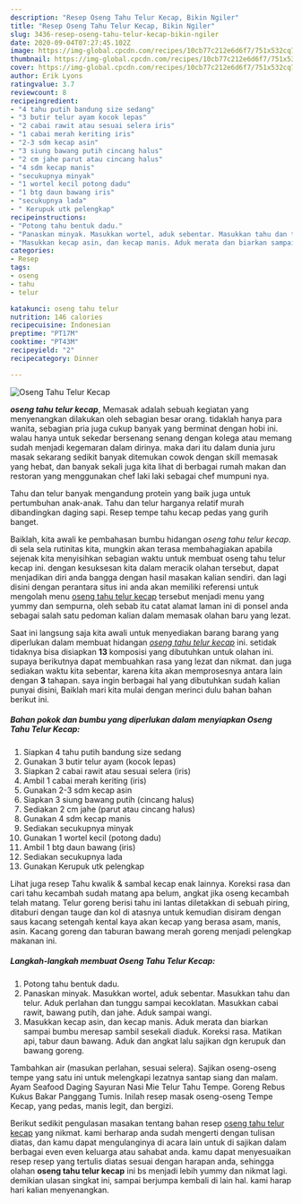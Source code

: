```yaml
---
description: "Resep Oseng Tahu Telur Kecap, Bikin Ngiler"
title: "Resep Oseng Tahu Telur Kecap, Bikin Ngiler"
slug: 3436-resep-oseng-tahu-telur-kecap-bikin-ngiler
date: 2020-09-04T07:27:45.102Z
image: https://img-global.cpcdn.com/recipes/10cb77c212e6d6f7/751x532cq70/oseng-tahu-telur-kecap-foto-resep-utama.jpg
thumbnail: https://img-global.cpcdn.com/recipes/10cb77c212e6d6f7/751x532cq70/oseng-tahu-telur-kecap-foto-resep-utama.jpg
cover: https://img-global.cpcdn.com/recipes/10cb77c212e6d6f7/751x532cq70/oseng-tahu-telur-kecap-foto-resep-utama.jpg
author: Erik Lyons
ratingvalue: 3.7
reviewcount: 8
recipeingredient:
- "4 tahu putih bandung size sedang"
- "3 butir telur ayam kocok lepas"
- "2 cabai rawit atau sesuai selera iris"
- "1 cabai merah keriting iris"
- "2-3 sdm kecap asin"
- "3 siung bawang putih cincang halus"
- "2 cm jahe parut atau cincang halus"
- "4 sdm kecap manis"
- "secukupnya minyak"
- "1 wortel kecil potong dadu"
- "1 btg daun bawang iris"
- "secukupnya lada"
- " Kerupuk utk pelengkap"
recipeinstructions:
- "Potong tahu bentuk dadu."
- "Panaskan minyak. Masukkan wortel, aduk sebentar. Masukkan tahu dan telur. Aduk perlahan dan tunggu sampai kecoklatan. Masukkan cabai rawit, bawang putih, dan jahe. Aduk sampai wangi."
- "Masukkan kecap asin, dan kecap manis. Aduk merata dan biarkan sampai bumbu meresap sambil sesekali diaduk. Koreksi rasa. Matikan api, tabur daun bawang. Aduk dan angkat lalu sajikan dgn kerupuk dan bawang goreng."
categories:
- Resep
tags:
- oseng
- tahu
- telur

katakunci: oseng tahu telur 
nutrition: 146 calories
recipecuisine: Indonesian
preptime: "PT17M"
cooktime: "PT43M"
recipeyield: "2"
recipecategory: Dinner

---
```



![Oseng Tahu Telur Kecap](https://img-global.cpcdn.com/recipes/10cb77c212e6d6f7/751x532cq70/oseng-tahu-telur-kecap-foto-resep-utama.jpg)

<b><i>oseng tahu telur kecap</i></b>, Memasak adalah sebuah kegiatan yang menyenangkan dilakukan oleh sebagian besar orang. tidaklah hanya para wanita, sebagian pria juga cukup banyak yang berminat dengan hobi ini. walau hanya untuk sekedar bersenang senang dengan kolega atau memang sudah menjadi kegemaran dalam dirinya. maka dari itu dalam dunia juru masak sekarang sedikit banyak ditemukan cowok dengan skill memasak yang hebat, dan banyak sekali juga kita lihat di berbagai rumah makan dan restoran yang menggunakan chef laki laki sebagai chef mumpuni nya.

Tahu dan telur banyak mengandung protein yang baik juga untuk pertumbuhan anak-anak. Tahu dan telur harganya relatif murah dibandingkan daging sapi. Resep tempe tahu kecap pedas yang gurih banget.

Baiklah, kita awali ke pembahasan bumbu hidangan <i>oseng tahu telur kecap</i>. di sela sela rutinitas kita, mungkin akan terasa membahagiakan apabila sejenak kita menyisihkan sebagian waktu untuk membuat oseng tahu telur kecap ini. dengan kesuksesan kita dalam meracik olahan tersebut, dapat menjadikan diri anda bangga dengan hasil masakan kalian sendiri. dan lagi disini dengan perantara situs ini anda akan memiliki referensi untuk mengolah menu <u>oseng tahu telur kecap</u> tersebut menjadi menu yang yummy dan sempurna, oleh sebab itu catat alamat laman ini di ponsel anda sebagai salah satu pedoman kalian dalam memasak olahan baru yang lezat.


Saat ini langsung saja kita awali untuk menyediakan barang barang yang diperlukan dalam membuat hidangan <u><i>oseng tahu telur kecap</i></u> ini. setidak tidaknya bisa disiapkan <b>13</b> komposisi yang dibutuhkan untuk olahan ini. supaya berikutnya dapat membuahkan rasa yang lezat dan nikmat. dan juga sediakan waktu kita sebentar, karena kita akan memprosesnya antara lain dengan <b>3</b> tahapan. saya ingin berbagai hal yang dibutuhkan sudah kalian punyai disini, Baiklah mari kita mulai dengan merinci dulu bahan bahan berikut ini.

<!--inarticleads1-->

##### Bahan pokok dan bumbu yang diperlukan dalam menyiapkan Oseng Tahu Telur Kecap:

1. Siapkan 4 tahu putih bandung size sedang
1. Gunakan 3 butir telur ayam (kocok lepas)
1. Siapkan 2 cabai rawit atau sesuai selera (iris)
1. Ambil 1 cabai merah keriting (iris)
1. Gunakan 2-3 sdm kecap asin
1. Siapkan 3 siung bawang putih (cincang halus)
1. Sediakan 2 cm jahe (parut atau cincang halus)
1. Gunakan 4 sdm kecap manis
1. Sediakan secukupnya minyak
1. Gunakan 1 wortel kecil (potong dadu)
1. Ambil 1 btg daun bawang (iris)
1. Sediakan secukupnya lada
1. Gunakan  Kerupuk utk pelengkap


Lihat juga resep Tahu kwalik &amp; sambal kecap enak lainnya. Koreksi rasa dan cari tahu kecambah sudah matang apa belum, angkat jika oseng kecambah telah matang. Telur goreng berisi tahu ini lantas diletakkan di sebuah piring, ditaburi dengan tauge dan kol di atasnya untuk kemudian disiram dengan saus kacang setengah kental kaya akan kecap yang berasa asam, manis, asin. Kacang goreng dan taburan bawang merah goreng menjadi pelengkap makanan ini. 

<!--inarticleads2-->

##### Langkah-langkah membuat Oseng Tahu Telur Kecap:

1. Potong tahu bentuk dadu.
1. Panaskan minyak. Masukkan wortel, aduk sebentar. Masukkan tahu dan telur. Aduk perlahan dan tunggu sampai kecoklatan. Masukkan cabai rawit, bawang putih, dan jahe. Aduk sampai wangi.
1. Masukkan kecap asin, dan kecap manis. Aduk merata dan biarkan sampai bumbu meresap sambil sesekali diaduk. Koreksi rasa. Matikan api, tabur daun bawang. Aduk dan angkat lalu sajikan dgn kerupuk dan bawang goreng.


Tambahkan air (masukan perlahan, sesuai selera). Sajikan oseng-oseng tempe yang satu ini untuk melengkapi lezatnya santap siang dan malam. Ayam Seafood Daging Sayuran Nasi Mie Telur Tahu Tempe. Goreng Rebus Kukus Bakar Panggang Tumis. Inilah resep masak oseng-oseng Tempe Kecap, yang pedas, manis legit, dan bergizi. 

Berikut sedikit pengulasan masakan tentang bahan resep <u>oseng tahu telur kecap</u> yang nikmat. kami berharap anda sudah mengerti dengan tulisan diatas, dan kamu dapat mengulanginya di acara lain untuk di sajikan dalam berbagai even even keluarga atau sahabat anda. kamu dapat menyesuaikan resep resep yang tertulis diatas sesuai dengan harapan anda, sehingga olahan <b>oseng tahu telur kecap</b> ini bs menjadi lebih yummy dan nikmat lagi. demikian ulasan singkat ini, sampai berjumpa kembali di lain hal. kami harap hari kalian menyenangkan.
